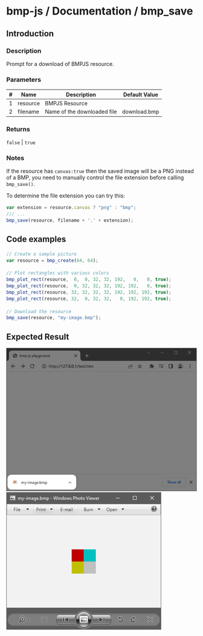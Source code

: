 # bmp-js / Documentation / bmp_save

## Introduction

### Description

Prompt for a download of BMPJS resource.

### Parameters

|#|Name|Description|Default Value|
|-|-|-|-|
|1|resource|BMPJS Resource||
|2|filename|Name of the downloaded file|download.bmp|

### Returns
`false` | `true`

### Notes

If the resource has `canvas:true` then the saved image will be a PNG instead of a BMP, you need to manually control the file extension before calling `bmp_save()`.

To determine the file extension you can try this:
```js
var extension = resource.canvas ? "png" : "bmp";
/// ...
bmp_save(resource, filename + '.' + extension);
```

## Code examples

```js
// Create a sample picture
var resource = bmp_create(64, 64);

// Plot rectangles with various colors
bmp_plot_rect(resource,  0,  0, 32, 32, 192,   0,   0, true);
bmp_plot_rect(resource,  0, 32, 32, 32, 192, 192,   0, true);
bmp_plot_rect(resource, 32, 32, 32, 32, 192, 192, 192, true);
bmp_plot_rect(resource, 32,  0, 32, 32,   0, 192, 192, true);

// Download the resource
bmp_save(resource, "my-image.bmp");
```

## Expected Result

![expected-result-1](./img/006.png)
![expected-result-2](./img/007.png)
